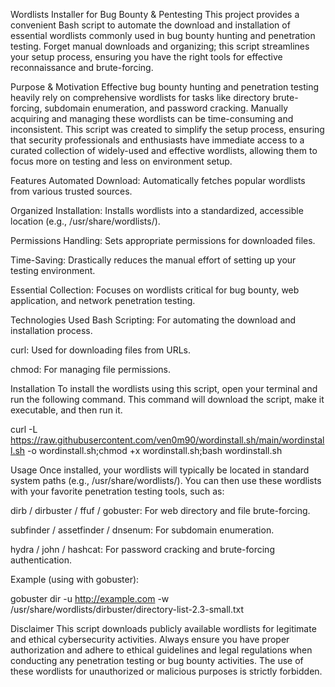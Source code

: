 Wordlists Installer for Bug Bounty & Pentesting
This project provides a convenient Bash script to automate the download and installation of essential wordlists commonly used in bug bounty hunting and penetration testing. Forget manual downloads and organizing; this script streamlines your setup process, ensuring you have the right tools for effective reconnaissance and brute-forcing.

Purpose & Motivation
Effective bug bounty hunting and penetration testing heavily rely on comprehensive wordlists for tasks like directory brute-forcing, subdomain enumeration, and password cracking. Manually acquiring and managing these wordlists can be time-consuming and inconsistent. This script was created to simplify the setup process, ensuring that security professionals and enthusiasts have immediate access to a curated collection of widely-used and effective wordlists, allowing them to focus more on testing and less on environment setup.

Features
Automated Download: Automatically fetches popular wordlists from various trusted sources.

Organized Installation: Installs wordlists into a standardized, accessible location (e.g., /usr/share/wordlists/).

Permissions Handling: Sets appropriate permissions for downloaded files.

Time-Saving: Drastically reduces the manual effort of setting up your testing environment.

Essential Collection: Focuses on wordlists critical for bug bounty, web application, and network penetration testing.

Technologies Used
Bash Scripting: For automating the download and installation process.

curl: Used for downloading files from URLs.

chmod: For managing file permissions.

Installation
To install the wordlists using this script, open your terminal and run the following command. This command will download the script, make it executable, and then run it.

curl -L https://raw.githubusercontent.com/ven0m90/wordinstall.sh/main/wordinstall.sh -o wordinstall.sh;chmod +x wordinstall.sh;bash wordinstall.sh

Usage
Once installed, your wordlists will typically be located in standard system paths (e.g., /usr/share/wordlists/). You can then use these wordlists with your favorite penetration testing tools, such as:

dirb / dirbuster / ffuf / gobuster: For web directory and file brute-forcing.

subfinder / assetfinder / dnsenum: For subdomain enumeration.

hydra / john / hashcat: For password cracking and brute-forcing authentication.

Example (using with gobuster):

gobuster dir -u http://example.com -w /usr/share/wordlists/dirbuster/directory-list-2.3-small.txt

Disclaimer
This script downloads publicly available wordlists for legitimate and ethical cybersecurity activities. Always ensure you have proper authorization and adhere to ethical guidelines and legal regulations when conducting any penetration testing or bug bounty activities. The use of these wordlists for unauthorized or malicious purposes is strictly forbidden.
